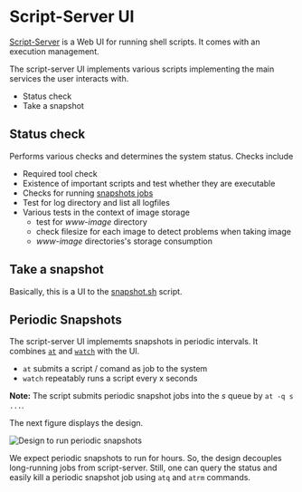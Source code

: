 # Script-Server UI

[Script-Server](https://github.com/bugy/script-server) is a Web UI for running shell  scripts. It comes with an execution management.

The script-server UI implements various scripts implementing the main services the user interacts with.

* Status check
* Take a snapshot

## Status check

Performs various checks and determines the system status. Checks include

* Required tool check
* Existence of important scripts and test whether they are executable
* Checks for running [snapshots jobs](periodic-snapshots)
* Test for log directory and list all logfiles
* Various tests in the context of image storage
   * test for _www-image_ directory
   * check filesize for each image to detect problems when taking image
   * _www-image_ directories's storage consumption

## Take a snapshot

Basically, this is a UI to the [snapshot.sh](../takeimg) script.

## Periodic Snapshots

The script-server UI implememts snapshots in periodic intervals. It combines [`at`]() and [`watch`]() with the UI.

* `at` submits a script / comand as job to the system
* `watch` repeatably runs a script every x seconds

**Note:** The script submits periodic snapshot jobs into the _s_ queue by `at -q s ...`.

The next figure displays the design. 

![Design to run periodic snapshots](http://www.plantuml.com/plantuml/png/1S4n4a4n40RWgt00RmkTpgWq6WSmiTcH7Tuczl-3u_k-hOU-PhLD8mSE8bc-oyFPvdt2KdlGWelsLRIQFlSfvylfU9MrU0XI1Pe-k8Fbnr9Wxzkmz5vT4MMWTMBXZty0)

We expect periodic snapshots to run for hours. So, the design decouples long-running jobs from script-server. Still, one can query the status and easily kill a periodic snapshot job using `atq` and `atrm` commands. 


